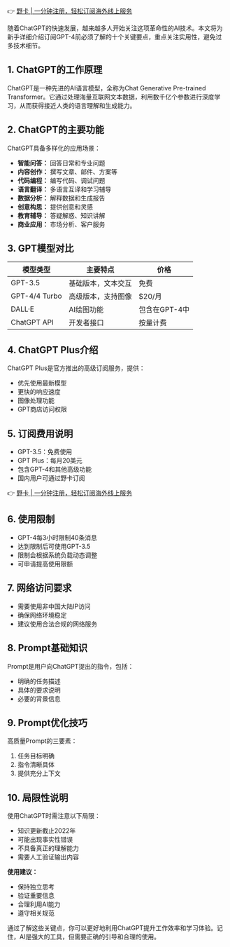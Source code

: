 👉 [野卡 | 一分钟注册，轻松订阅海外线上服务](https://bit.ly/bewildcard)

随着ChatGPT的快速发展，越来越多人开始关注这项革命性的AI技术。本文将为新手详细介绍订阅GPT-4前必须了解的十个关键要点，重点关注实用性，避免过多技术细节。

## 1. ChatGPT的工作原理

ChatGPT是一种先进的AI语言模型，全称为Chat Generative Pre-trained Transformer。它通过处理海量互联网文本数据，利用数千亿个参数进行深度学习，从而获得接近人类的语言理解和生成能力。

## 2. ChatGPT的主要功能

ChatGPT具备多样化的应用场景：

- **智能问答：** 回答日常和专业问题
- **内容创作：** 撰写文章、邮件、方案等
- **代码编程：** 编写代码、调试问题
- **语言翻译：** 多语言互译和学习辅导
- **数据分析：** 解释数据和生成报告
- **创意构思：** 提供创意和灵感
- **教育辅导：** 答疑解惑、知识讲解
- **商业应用：** 市场分析、客户服务

## 3. GPT模型对比

| 模型类型 | 主要特点 | 价格 |
|---------|---------|------|
| GPT-3.5 | 基础版本，文本交互 | 免费 |
| GPT-4/4 Turbo | 高级版本，支持图像 | $20/月 |
| DALL·E | AI绘图功能 | 包含在GPT-4中 |
| ChatGPT API | 开发者接口 | 按量计费 |

## 4. ChatGPT Plus介绍

ChatGPT Plus是官方推出的高级订阅服务，提供：
- 优先使用最新模型
- 更快的响应速度
- 图像处理功能
- GPT商店访问权限

## 5. 订阅费用说明

- GPT-3.5：免费使用
- GPT Plus：每月20美元
- 包含GPT-4和其他高级功能
- 国内用户可通过野卡订阅

👉 [野卡 | 一分钟注册，轻松订阅海外线上服务](https://bit.ly/bewildcard)

## 6. 使用限制

- GPT-4每3小时限制40条消息
- 达到限制后可使用GPT-3.5
- 限制会根据系统负载动态调整
- 可申请提高使用限额

## 7. 网络访问要求

- 需要使用非中国大陆IP访问
- 确保网络环境稳定
- 建议使用合法合规的网络服务

## 8. Prompt基础知识

Prompt是用户向ChatGPT提出的指令，包括：
- 明确的任务描述
- 具体的要求说明
- 必要的背景信息

## 9. Prompt优化技巧

高质量Prompt的三要素：
1. 任务目标明确
2. 指令清晰具体
3. 提供充分上下文

## 10. 局限性说明

使用ChatGPT时需注意以下局限：
- 知识更新截止2022年
- 可能出现事实性错误
- 不具备真正的理解能力
- 需要人工验证输出内容

**使用建议：**
- 保持独立思考
- 验证重要信息
- 合理利用AI能力
- 遵守相关规范

通过了解这些关键点，你可以更好地利用ChatGPT提升工作效率和学习体验。记住，AI是强大的工具，但需要正确的引导和合理的使用。